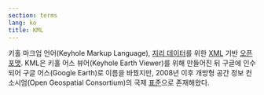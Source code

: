 ```yaml
---
section: terms
lang: ko
title: KML
---
```


키홀 마크업 언어(Keyhole Markup Language), [지리 데이터](../geodata/)를 위한 [XML](../xml/) 기반 [오픈 포맷](../open-format/). KML은 키홀 어스 뷰어(Keyhole Earth Viewer)를 위해 만들어진 뒤 구글에 인수되어 구글 어스(Google Earth)로 이름을 바꿨지만, 2008년 이후 개방형 공간 정보 컨소시엄(Open Geospatial Consortium)의 국제 [표준](../standard/)으로 존재해왔다.
